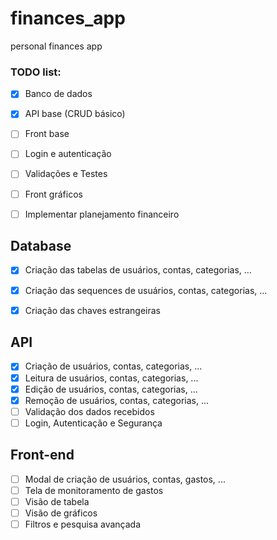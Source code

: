 # finances_app
personal finances app

### TODO list:

- [x] Banco de dados
- [x] API base (CRUD básico)
- [ ] Front base
- [ ] Login e autenticação
- [ ] Validações e Testes
- [ ] Front gráficos
- [ ] Implementar planejamento financeiro


## Database

- [x] Criação das tabelas de usuários, contas, categorias, ...
- [x] Criação das sequences de usuários, contas, categorias, ...
- [x] Criação das chaves estrangeiras


## API

- [x] Criação de usuários, contas, categorias, ...
- [x] Leitura de usuários, contas, categorias, ...
- [x] Edição de usuários, contas, categorias, ...
- [x] Remoção de usuários, contas, categorias, ...
- [ ] Validação dos dados recebidos
- [ ] Login, Autenticação e Segurança

## Front-end

- [ ] Modal de criação de usuários, contas, gastos, ...
- [ ] Tela de monitoramento de gastos
- [ ] Visão de tabela
- [ ] Visão de gráficos
- [ ] Filtros e pesquisa avançada
